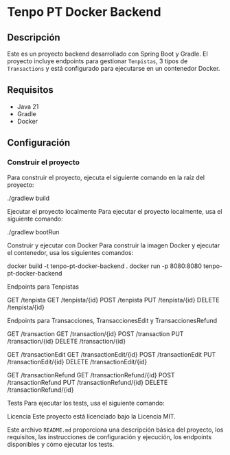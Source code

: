 # Tenpo PT Docker Backend

## Descripción

Este es un proyecto backend desarrollado con Spring Boot y Gradle. El proyecto incluye endpoints para gestionar `Tenpistas`, 3 tipos de `Transactions` y está configurado para ejecutarse en un contenedor Docker.

## Requisitos

- Java 21
- Gradle
- Docker

## Configuración

### Construir el proyecto

Para construir el proyecto, ejecuta el siguiente comando en la raíz del proyecto:

./gradlew build

Ejecutar el proyecto localmente
Para ejecutar el proyecto localmente, usa el siguiente comando:

./gradlew bootRun

Construir y ejecutar con Docker
Para construir la imagen Docker y ejecutar el contenedor, usa los siguientes comandos:

docker build -t tenpo-pt-docker-backend .
docker run -p 8080:8080 tenpo-pt-docker-backend

Endpoints para Tenpistas

GET /tenpista
GET /tenpista/{id}
POST /tenpista
PUT /tenpista/{id}
DELETE /tenpista/{id}

Endpoints para Transacciones, TransaccionesEdit y TransaccionesRefund

GET /transaction
GET /transaction/{id}
POST /transaction
PUT /transaction/{id}
DELETE /transaction/{id}

GET /transactionEdit
GET /transactionEdit/{id}
POST /transactionEdit
PUT /transactionEdit/{id}
DELETE /transactionEdit/{id}

GET /transactionRefund
GET /transactionRefund/{id}
POST /transactionRefund
PUT /transactionRefund/{id}
DELETE /transactionRefund/{id}

Tests
Para ejecutar los tests, usa el siguiente comando:

Licencia
Este proyecto está licenciado bajo la Licencia MIT.

Este archivo `README.md` proporciona una descripción básica del proyecto, los requisitos, las instrucciones de configuración y ejecución, los endpoints disponibles y cómo ejecutar los tests.
